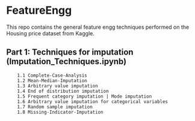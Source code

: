 # FeatureEngg
This repo contains the general feature engg techniques performed on the Housing price dataset from Kaggle.


## Part 1: Techniques for imputation (Imputation_Techniques.ipynb)
        1.1 Complete-Case-Analysis
        1.2 Mean-Median-Imputation
        1.3 Arbitrary value imputation
        1.4 End of distribution imputation
        1.5 Frequent category imputation | Mode imputation
        1.6 Arbitrary value imputation for categorical variables
        1.7 Random sample imputation
        1.8 Missing-Indicator-Imputation
